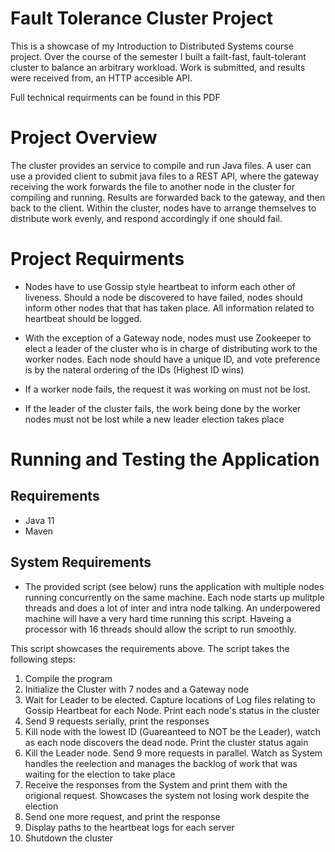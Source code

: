 # Fault Tolerance Cluster Project
This is a showcase of my Introduction to Distributed Systems course project. Over the course of the semester I built a failt-fast, fault-tolerant cluster to balance an arbitrary workload. Work is submitted, and results were received from, an HTTP accesible API.

Full technical requirments can be found in this PDF

# Project Overview
The cluster provides an service to compile and run Java files. A user can use a provided client to submit java files to a REST API, where the gateway receiving the work forwards the file to another node in the cluster for compiling and running. Results are forwarded back to the gateway, and then back to the client. Within the cluster, nodes have to arrange themselves to distribute work evenly, and respond accordingly if one should fail.

# Project Requirments
+ Nodes have to use Gossip style heartbeat to inform each other of liveness. Should a node be discovered to have failed, nodes should inform other nodes that that has taken place. All information related to heartbeat should be logged. 

+ With the exception of a Gateway node, nodes must use Zookeeper to elect a leader of the cluster who is in charge of distributing work to the worker nodes. Each node should have a unique ID, and vote preference is by the nateral ordering of the IDs (Highest ID wins)

+ If a worker node fails, the request it was working on must not be lost.

+ If the leader of the cluster fails, the work being done by the worker nodes must not be lost while a new leader election takes place

# Running and Testing the Application
## Requirements 
+ Java 11
+ Maven

## System Requirements
+ The provided script (see below) runs the application with multiple nodes running concurrently on the same machine. Each node starts up mulitple threads and does a lot of inter and intra node talking. An underpowered machine will have a very hard time running this script. Haveing a processor with 16 threads should allow the script to run smoothly.

This script showcases the requirements above. The script takes the following steps:
1. Compile the program
2. Initialize the Cluster with 7 nodes and a Gateway node
3. Wait for Leader to be elected. Capture locations of Log files relating to Gossip Heartbeat for each Node. Print each node's status in the cluster
4. Send 9 requests serially, print the responses
5. Kill node with the lowest ID (Guareanteed to NOT be the Leader), watch as each node discovers the dead node. Print the cluster status again
6. Kill the Leader node. Send 9 more requests in parallel. Watch as System handles the reelection and manages the backlog of work that was waiting for the election to take place
7. Receive the responses from the System and print them with the origional request. Showcases the system not losing work despite the election
8. Send one more request, and print the response
9. Display paths to the heartbeat logs for each server
10. Shutdown the cluster
